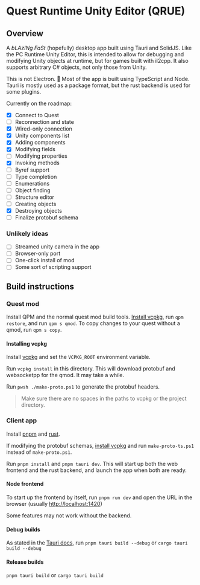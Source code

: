 # Quest Runtime Unity Editor (QRUE)

## Overview

A _bLAzINg FaSt_ (hopefully) desktop app built using Tauri and SolidJS. Like the PC Runtime Unity Editor, this is intended to allow for debugging and modifying Unity objects at runtime, but for games built with il2cpp. It also supports arbitrary C# objects, not only those from Unity.

This is not Electron. 🦀
Most of the app is built using TypeScript and Node. Tauri is mostly used as a package format, but the rust backend is used for some plugins.

Currently on the roadmap:

- [x] Connect to Quest
- [ ] Reconnection and state
- [x] Wired-only connection
- [x] Unity components list
- [x] Adding components
- [x] Modifying fields
- [ ] Modifying properties
- [x] Invoking methods
- [ ] Byref support
- [ ] Type completion
- [ ] Enumerations
- [ ] Object finding
- [ ] Structure editor
- [ ] Creating objects
- [x] Destroying objects
- [ ] Finalize protobuf schema

### Unlikely ideas

- [ ] Streamed unity camera in the app
- [ ] Browser-only port
- [ ] One-click install of mod
- [ ] Some sort of scripting support

## Build instructions

### Quest mod

Install QPM and the normal quest mod build tools. [Install vcpkg](#installing-vcpkg), run `qpm restore`, and run `qpm s qmod`. To copy changes to your quest without a qmod, run `qpm s copy`.

#### Installing vcpkg

Install [vcpkg](https://learn.microsoft.com/en-us/vcpkg/get_started/get-started?pivots=shell-cmd#1---set-up-vcpkg) and set the `VCPKG_ROOT` environment variable.

Run `vcpkg install` in this directory. This will download protobuf and websocketpp for the qmod. It may take a while.

Run `pwsh ./make-proto.ps1` to generate the protobuf headers.

> Make sure there are no spaces in the paths to vcpkg or the project directory.

### Client app

Install [pnpm](https://pnpm.io/installation) and [rust](https://www.rust-lang.org/tools/install).

If modifying the protobuf schemas, [install vcpkg](#installing-vcpkg) and run `make-proto-ts.ps1` instead of `make-proto.ps1`.

Run `pnpm install` and `pnpm tauri dev`. This will start up both the web frontend and the rust backend, and launch the app when both are ready.

#### Node frontend

To start up the frontend by itself, run `pnpm run dev` and open the URL in the browser (usually <http://localhost:1420>)

Some features may not work without the backend.

#### Debug builds

As stated in the [Tauri docs](https://tauri.studio/docs/debugging/#create-a-debug-build), run `pnpm tauri build --debug` or `cargo tauri build --debug`

#### Release builds

`pnpm tauri build` or `cargo tauri build`

